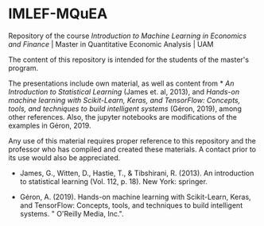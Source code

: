 # IMLEF-MQuEA
 Repository of the course *Introduction to Machine Learning in Economics and Finance* | Master in Quantitative Economic Analysis | UAM
 
 
The content of this repository is intended for the students of the master's program. 

The presentations include own material, as well as content from * *An Introduction to Statistical Learning* (James et. al, 2013), and *Hands-on machine learning with Scikit-Learn, Keras, and TensorFlow: Concepts, tools, and techniques to build intelligent systems* (Géron, 2019), among other references. Also, the jupyter notebooks are modifications of the examples in Géron, 2019.

Any use of this material requires proper reference to this repository and the professor who has compiled and created these materials. A contact prior to its use would also be appreciated. 

- James, G., Witten, D., Hastie, T., & Tibshirani, R. (2013). An introduction to statistical learning (Vol. 112, p. 18). New York: springer.

- Géron, A. (2019). Hands-on machine learning with Scikit-Learn, Keras, and TensorFlow: Concepts, tools, and techniques to build intelligent systems. " O'Reilly Media, Inc.".
